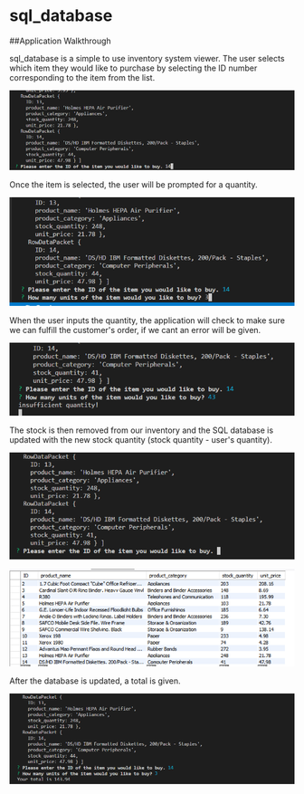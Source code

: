 # sql_database

##Application Walkthrough

sql_database is a simple to use inventory system viewer. The user selects which item they would like to purchase by selecting the ID number corresponding to the item from the list. 

![Product Selection](https://github.com/johnnyt92/sql_database/blob/master/images/snap1.PNG)

Once the item is selected, the user will be prompted for a quantity. 

![Quantity Selection](https://github.com/johnnyt92/sql_database/blob/master/images/snip2.PNG)

When the user inputs the quantity, the application will check to make sure we can fulfill the customer's order, if we cant an error will be given.

![Error](https://github.com/johnnyt92/sql_database/blob/master/images/snip5.PNG)


The stock is then removed from our inventory and the SQL database is updated with the new stock quantity (stock quantity - user's quantity).

![Quantity Update](https://github.com/johnnyt92/sql_database/blob/master/images/snip4.PNG)

![Database Update](https://github.com/johnnyt92/sql_database/blob/master/images/SQLdb.PNG)

After the database is updated, a total is given.

![Order Total](https://github.com/johnnyt92/sql_database/blob/master/images/snip3.PNG)